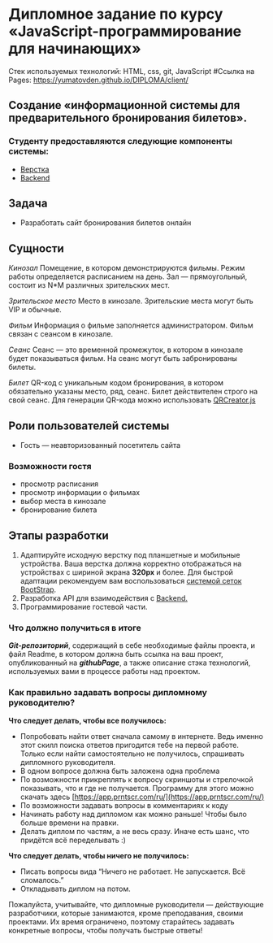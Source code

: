 # Дипломное задание по курсу «JavaScript-программирование для начинающих»
Стек используемых технологий: HTML, css, git, JavaScript
#Ссылка на Pages: https://yumatovden.github.io/DIPLOMA/client/
## Создание «информационной системы для предварительного бронирования билетов».

### Студенту предоставляются следующие компоненты системы:

- [Верстка](./sources/layout.zip)
- [Backend](./md/backend.md)

## Задача

-   Разработать сайт бронирования билетов онлайн

## Сущности

_Кинозал_  Помещение, в котором демонстрируются фильмы. Режим работы определяется расписанием на день. Зал — прямоугольный, состоит из N*M различных зрительских мест.

_Зрительское место_  Место в кинозале. Зрительские места могут быть VIP и обычные.

_Фильм_  Информация о фильме заполняется администратором. Фильм связан с сеансом в кинозале.

_Сеанс_  Сеанс — это временной промежуток, в котором в кинозале будет показываться фильм. На сеанс могут быть забронированы билеты.

_Билет_  QR-код c уникальным кодом бронирования, в котором обязательно указаны место, ряд, сеанс. Билет действителен строго на свой сеанс. Для генерации QR-кода можно использовать [QRCreator.js](https://github.com/slesareva-gala/QR-Code)

## Роли пользователей системы

-   Гость — неавторизованный посетитель сайта

### Возможности гостя

-   просмотр расписания
-   просмотр информации о фильмах
-   выбор места в кинозале
-   бронирование билета

## Этапы разработки

1.  Адаптируйте исходную верстку под планшетные и мобильные устройства.
Ваша верстка должна корректно отображаться на устройствах с шириной экрана **320px** и более.
Для быстрой адаптации рекомендуем вам воспользоваться [системой сеток BootStrap](https://getbootstrap.su/docs/5.0/layout/grid/).
2. Разработка API для взаимодействия с [Backend.](./md/backend.md)
3. Программирование гостевой части.

### Что должно получиться в итоге

***Git-репозиторий***, содержащий в себе необходимые файлы проекта, и файл Readme, в котором должна быть ссылка на ваш проект, опубликованный на ***githubPage***, а также описание стэка технологий, используемых вами в процессе работы над проектом.

### Как правильно задавать вопросы дипломному руководителю?

**Что следует делать, чтобы все получилось:**

-   Попробовать найти ответ сначала самому в интернете. Ведь именно этот скилл поиска ответов пригодится тебе на первой работе. Только если найти самостоятельно не получилось, спрашивать дипломного руководителя.
-   В одном вопросе должна быть заложена одна проблема
-   По возможности прикреплять к вопросу скриншоты и стрелочкой показывать, что и где не получается. Программу для этого можно скачать здесь  [https://app.prntscr.com/ru/](https://app.prntscr.com/ru/)
-   По возможности задавать вопросы в комментариях к коду
-   Начинать работу над дипломом как можно раньше! Чтобы было больше времени на правки.
-   Делать диплом по частям, а не весь сразу. Иначе есть шанс, что придётся всё переделывать :)

**Что следует делать, чтобы ничего не получилось:**

-   Писать вопросы вида “Ничего не работает. Не запускается. Всё сломалось.”
-   Откладывать диплом на потом.

Пожалуйста, учитывайте, что дипломные руководители — действующие разработчики, которые занимаются, кроме преподавания, своими проектами. Их время ограничено, поэтому старайтесь задавать конкретные вопросы, чтобы получать быстрые ответы!
